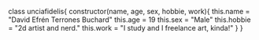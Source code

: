 class unciafidelis{
  constructor(name, age, sex, hobbie, work){
    this.name = "David Efrén Terrones Buchard"
    this.age = 19
    this.sex = "Male"
    this.hobbie = "2d artist and nerd."
    this.work = "I study and I freelance art, kinda!"
  }
}

